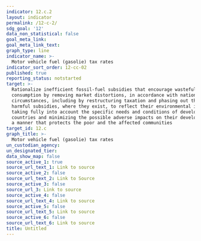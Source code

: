```yaml
---
indicator: 12.c.2
layout: indicator
permalink: /12-c-2/
sdg_goal: '12'
data_non_statistical: false
goal_meta_link: 
goal_meta_link_text: 
graph_type: line
indicator_name: >-
  Motor vehicle fuel (gasolie) tax rates
indicator_sort_order: 12-cc-02
published: true
reporting_status: notstarted
target: >-
  Rationalize inefficient fossil-fuel subsidies that encourage wasteful
  consumption by removing market distortions, in accordance with national
  circumstances, including by restructuring taxation and phasing out those
  harmful subsidies, where they exist, to reflect their environmental impacts,
  taking fully into account the specific needs and conditions of developing
  countries and minimizing the possible adverse impacts on their development in
  a manner that protects the poor and the affected communities
target_id: 12.c
graph_title: >-
  Motor vehicle fuel (gasolie) tax rates
un_custodian_agency: 
un_designated_tier: 
data_show_map: false
source_active_1: true
source_url_text_1: Link to source
source_active_2: false
source_url_text_2: Link to Source
source_active_3: false
source_url_3: Link to source
source_active_4: false
source_url_text_4: Link to source
source_active_5: false
source_url_text_5: Link to source
source_active_6: false
source_url_text_6: Link to source
title: Untitled
---
```

